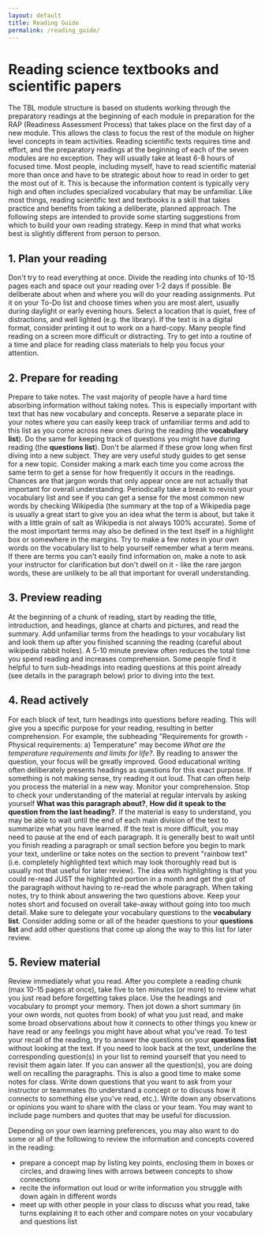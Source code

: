 ```yaml
---
layout: default
title: Reading Guide
permalink: /reading_guide/
---
```


# Reading science textbooks and scientific papers

The TBL module structure is based on students working through the preparatory readings at the beginning of each module in preparation for the RAP (Readiness Assessment Process) that takes place on the first day of a new module. This allows the class to focus the rest of the module on higher level concepts in team activities. Reading scientific texts requires time and effort, and the preparatory readings at the beginning of each of the seven modules are no exception. They will usually take at least 6-8 hours of focused time. Most people, including myself, have to read scientific material more than once and have to be strategic about how to read in order to get the most out of it. This is because the information content is typically very high and often includes specialized vocabulary that may be unfamiliar. Like most things, reading scientific text and textbooks is a skill that takes practice and benefits from taking a deliberate, planned approach. The following steps are intended to provide some starting suggestions from which to build your own reading strategy. Keep in mind that what works best is slightly different from person to person.

## 1. Plan your reading

Don't try to read everything at once. Divide the reading into chunks of 10-15 pages each and space out your reading over 1-2 days if possible. Be deliberate about when and where you will do your reading assignments. Put it on your To-Do list and choose times when you are most alert, usually during daylight or early evening hours. Select a location that is quiet, free of distractions, and well lighted (e.g. the library). If the text is in a digital format, consider printing it out to work on a hard-copy. Many people find reading on a screen more difficult or distracting. Try to get into a routine of a time and place for reading class materials to help you focus your attention.

## 2. Prepare for reading

Prepare to take notes. The vast majority of people have a hard time absorbing information without taking notes. This is especially important with text that has new vocabulary and concepts. Reserve a separate place in your notes where you can easily keep track of unfamiliar terms and add to this list as you come across new ones during the reading (the **vocabulary list**). Do the same for keeping track of questions you might have during reading (the **questions list**). Don't be alarmed if these grow long when first diving into a new subject. They are very useful study guides to get sense for a new topic. Consider making a mark each time you come across the same term to get a sense for how frequently it occurs in the readings. Chances are that jargon words that only appear once are not actually that important for overall understanding. Periodically take a break to revisit your vocabulary list and see if you can get a sense for the most common new words by checking Wikipedia (the summary at the top of a Wikipedia page is usually a great start to give you an idea what the term is about, but take it with a little grain of salt as Wikipedia is not always 100% accurate). Some of the most important terms may also be defined in the text itself in a highlight box or somewhere in the margins. Try to make a few notes in your own words on the vocabulary list to help yourself remember what a term means. If there are terms you can't easily find information on, make a note to ask your instructor for clarification but don't dwell on it - like the rare jargon words, these are unlikely to be all that important for overall understanding.

## 3. Preview reading

At the beginning of a chunk of reading, start by reading the title, introduction, and headings, glance at charts and pictures, and read the summary. Add unfamiliar terms from the headings to your vocabulary list and look them up after you finished scanning the reading (careful about wikipedia rabbit holes). A 5-10 minute preview often reduces the total time you spend reading and increases comprehension. Some people find it helpful to turn sub-headings into reading questions at this point already (see details in the paragraph below) prior to diving into the text.

## 4. Read actively

For each block of text, turn headings into questions before reading. This will give you a specific purpose for your reading, resulting in better comprehension. For example, the subheading "Requirements for growth - Physical requirements: a) Temperature" may become *What are the temperature requirements and limits for life?*. By reading to answer the question, your focus will be greatly improved. Good educational writing often deliberately presents headings as questions for this exact purpose. If something is not making sense, try reading it out loud. That can often help you process the material in a new way. Monitor your comprehension. Stop to check your understanding of the material at regular intervals by asking yourself **What was this paragraph about?**, **How did it speak to the question from the last heading?**. If the material is easy to understand, you may be able to wait until the end of each main division of the text to summarize what you have learned. If the text is more difficult, you may need to pause at the end of each paragraph. It is generally best to wait until you finish reading a paragraph or small section before you begin to mark your text, underline or take notes on the section to prevent "rainbow text" (i.e. completely highlighted text which may look thoroughly read but is usually not that useful for later review). The idea with highlighting is that you could re-read JUST the highlighted portion in a month and get the gist of the paragraph without having to re-read the whole paragraph. When taking notes, try to think about answering the two questions above. Keep your notes short and focused on overall take-away without going into too much detail. Make sure to delegate your vocabulary questions to the **vocabulary list**. Consider adding some or all of the header questions to your **questions list** and add other questions that come up along the way to this list for later review.

## 5. Review material

Review immediately what you read. After you complete a reading chunk (max 10-15 pages at once), take five to ten minutes (or more) to review what you just read before forgetting takes place. Use the headings and vocabulary to prompt your memory. Then jot down a short summary (in your own words, not quotes from book) of what you just read, and make some broad observations about how it connects to other things you knew or have read or any feelings you might have about what you've read. To test your recall of the reading, try to answer the questions on your **questions list** without looking at the text. If you need to look back at the text, underline the corresponding question(s) in your list to remind yourself that you need to revisit them again later. If you can answer all the question(s), you are doing well on recalling the paragraphs. This is also a good time to make some notes for class. Write down questions that you want to ask from your instructor or teammates (to understand a concept or to discuss how it connects to something else you've read, etc.). Write down any observations or opinions you want to share with the class or your team. You may want to include page numbers and quotes that may be useful for discussion.

Depending on your own learning preferences, you may also want to do some or all of the following to review the information and concepts covered in the reading:

 - prepare a concept map by listing key points, enclosing them in boxes or circles, and drawing lines with arrows between concepts to show connections
- recite the information out loud or write information you struggle with down again in different words
- meet up with other people in your class to discuss what you read, take turns explaining it to each other and compare notes on your vocabulary and questions list

